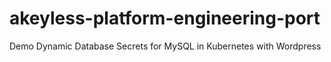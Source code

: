 # akeyless-platform-engineering-port
Demo Dynamic Database Secrets for MySQL in Kubernetes with Wordpress
